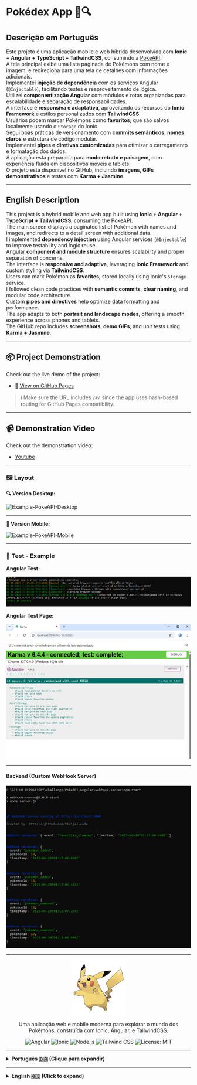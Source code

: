 # Pokédex App 📱🔍

## Descrição em Português

Este projeto é uma aplicação mobile e web híbrida desenvolvida com **Ionic + Angular + TypeScript + TailwindCSS**, consumindo a [PokeAPI](https://pokeapi.co/).  
A tela principal exibe uma lista paginada de Pokémons com nome e imagem, e redireciona para uma tela de detalhes com informações adicionais.  
Implementei **injeção de dependência** com os serviços Angular (`@Injectable`), facilitando testes e reaproveitamento de lógica.  
Utilizei **componentização Angular** com módulos e rotas organizadas para escalabilidade e separação de responsabilidades.  
A interface é **responsiva e adaptativa**, aproveitando os recursos do **Ionic Framework** e estilos personalizados com **TailwindCSS**.  
Usuários podem marcar Pokémons como **favoritos**, que são salvos localmente usando o `Storage` do Ionic.  
Segui boas práticas de versionamento com **commits semânticos**, **nomes claros** e estrutura de código modular.  
Implementei **pipes e diretivas customizadas** para otimizar o carregamento e formatação dos dados.  
A aplicação está preparada para **modo retrato e paisagem**, com experiência fluida em dispositivos móveis e tablets.  
O projeto está disponível no GitHub, incluindo **imagens, GIFs demonstrativos** e testes com **Karma + Jasmine**.

---

## English Description

This project is a hybrid mobile and web app built using **Ionic + Angular + TypeScript + TailwindCSS**, consuming the [PokeAPI](https://pokeapi.co/).  
The main screen displays a paginated list of Pokémon with names and images, and redirects to a detail screen with additional data.  
I implemented **dependency injection** using Angular services (`@Injectable`) to improve testability and logic reuse.  
Angular **component and module structure** ensures scalability and proper separation of concerns.  
The interface is **responsive and adaptive**, leveraging **Ionic Framework** and custom styling via **TailwindCSS**.  
Users can mark Pokémon as **favorites**, stored locally using Ionic's `Storage` service.  
I followed clean code practices with **semantic commits**, **clear naming**, and modular code architecture.  
Custom **pipes and directives** help optimize data formatting and performance.  
The app adapts to both **portrait and landscape modes**, offering a smooth experience across phones and tablets.  
The GitHub repo includes **screenshots, demo GIFs**, and unit tests using **Karma + Jasmine**.

---

## 📦 Project Demonstration

Check out the live demo of the project:

- 🔗 [View on GitHub Pages](https://vidigal-code.github.io/challenge-PokeAPI-Angular/#/)

> ℹ️ Make sure the URL includes `/#/` since the app uses hash-based routing for GitHub Pages compatibility.

---

## 📹 Demonstration Video

Check out the demonstration video:

- [Youtube](https://www.youtube.com/watch?v=foadnlqKipg)

---

### 🖼️ Layout

**🔍 Version Desktop:**

![Example-PokeAPI-Desktop](example/Example-PokeAPI-Desktop.gif)

---

**📱 Version Mobile:**

![Example-PokeAPI-Mobile](example/Example-PokeAPI-Mobile.gif)

---

### 🧪 Test - Example

**Angular Test:**

![angular-test](example/angular-test.png)

**Angular Test Page:**

![page-angular-test](example/page-angular-test.png)



---

#### Backend (Custom WebHook Server)

![webhook-server-example](example/webhook-server-example.png)


---


<p align="center">
  <img src="https://raw.githubusercontent.com/PokeAPI/sprites/master/sprites/pokemon/other/official-artwork/25.png" width="150" alt="Pikachu">
</p>

<p align="center">
  Uma aplicação web e mobile moderna para explorar o mundo dos Pokémons, construída com Ionic, Angular, e TailwindCSS.
</p>

<p align="center">
  <img src="https://img.shields.io/badge/Angular-DD0031?style=for-the-badge&logo=angular&logoColor=white" alt="Angular">
  <img src="https://img.shields.io/badge/Ionic-3880FF?style=for-the-badge&logo=ionic&logoColor=white" alt="Ionic">
  <img src="https://img.shields.io/badge/Node.js-339933?style=for-the-badge&logo=nodedotjs&logoColor=white" alt="Node.js">
  <img src="https://img.shields.io/badge/Tailwind_CSS-38B2AC?style=for-the-badge&logo=tailwind-css&logoColor=white" alt="Tailwind CSS">
  <img src="https://img.shields.io/badge/License-MIT-yellow.svg" alt="License: MIT">
</p>

---

<details>
<summary><strong>Português 🇧🇷 (Clique para expandir)</strong></summary>

## 📜 Índice

- [Sobre o Projeto](#-sobre-o-projeto)
- [✨ Funcionalidades](#-funcionalidades)
- [🛠️ Tecnologias Utilizadas](#️-tecnologias-utilizadas)
- [🏛️ Arquitetura e Boas Práticas](#️-arquitetura-e-boas-práticas)
- [🪝 Implementação de WebHook (Diferencial)](#-implementação-de-webhook-diferencial)
- [🧪 Testes Unitários (Diferencial)](#-testes-unitários-diferencial)
- [🚀 Como Executar o Projeto](#-como-executar-o-projeto)
- [📁 Estrutura de Arquivos](#-estrutura-de-arquivos)
- [☁️ Deploy](#️-deploy)
- [👨‍💻 Autor](#-autor)

## 📖 Sobre o Projeto

Este projeto é uma Pokédex moderna e responsiva desenvolvida como uma aplicação híbrida (web/mobile) utilizando o poder do **Ionic** e **Angular**. Ele consome a [PokeAPI](https://pokeapi.co/) para fornecer uma lista paginada e pesquisável de Pokémons, com uma tela de detalhes rica em informações para cada criatura.

O projeto foi construído seguindo as melhores práticas de desenvolvimento, com foco em código limpo, componentização, reutilização de lógica e uma arquitetura escalável.

## ✨ Funcionalidades

-   **Listagem e Paginação:** Navegue por uma lista completa de Pokémons com um sistema de paginação eficiente.
-   **Busca Dinâmica:** Encontre Pokémons rapidamente por nome ou número, com `debounce` para otimizar a performance.
-   **Tela de Detalhes Completa:** Veja informações detalhadas como tipos, habilidades, estatísticas, habitat e múltiplos sprites.
-   **Sistema de Favoritos:** Marque seus Pokémons preferidos! A lista é salva localmente (`localStorage`) para persistir entre as sessões.
-   **Página de Favoritos Dedicada:** Gerencie sua coleção de favoritos em uma tela separada, com busca e paginação próprias.
-   **Design Responsivo:** A interface se adapta perfeitamente a qualquer dispositivo, seja celular (retrato/paisagem) ou desktop, graças ao TailwindCSS.
-   **Notificações de WebHook:** Ações na lista de favoritos (adicionar, remover, limpar) enviam notificações em tempo real para um servidor backend.
-   **Feedback Visual:** A aplicação usa *Toasts* para notificar os usuários sobre erros de API, melhorando a experiência de uso.

## 🛠️ Tecnologias Utilizadas

-   **Frontend:**
  -   **Angular 20:** Framework principal para a estrutura da aplicação.
  -   **Ionic 8:** Biblioteca de componentes de UI para criar aplicações híbridas de alta qualidade.
  -   **TypeScript:** Superset do JavaScript que adiciona tipagem estática.
  -   **TailwindCSS:** Framework CSS utility-first para estilização rápida e responsiva.
  -   **RxJS:** Biblioteca para programação reativa, usada para gerenciar chamadas de API e eventos.
-   **Backend (Servidor de WebHook):**
  -   **Node.js:** Ambiente de execução JavaScript no servidor.
  -   **Express.js:** Framework minimalista para criar o servidor e a rota do webhook.
-   **Testes:**
  -   **Karma:** Test runner para executar os testes unitários.
  -   **Jasmine:** Framework de testes behavior-driven para escrever os casos de teste.

## 🏛️ Arquitetura e Boas Práticas

-   **Componentização:** A aplicação é dividida em componentes `standalone` (Pages, Header, Footer), promovendo a separação de responsabilidades.
-   **Injeção de Dependência (DI):** Utilizamos o `inject()` do Angular para fornecer serviços (`PokeApiService`, `FavoritesService`, `PaginationService`) aos componentes. Isso desacopla o código, facilita a manutenção e torna os testes unitários possíveis.
-   **Princípio DRY (Don't Repeat Yourself):** A lógica de paginação e busca, que era repetida nas páginas Home e Favoritos, foi abstraída para um serviço reutilizável, o `PaginationService`. Isso centraliza a lógica e torna os componentes mais limpos.
-   **Reatividade com RxJS:** As chamadas de API retornam `Observables`, e a barra de busca utiliza um `Subject` com `debounceTime` para evitar requisições excessivas enquanto o usuário digita.
-   **Tratamento de Erros:** As falhas de API são capturadas e o `ToastController` do Ionic é usado para exibir mensagens de erro amigáveis ao usuário, garantindo uma experiência mais robusta.

## 🪝 Implementação de WebHook (Diferencial)

Um WebHook foi implementado para demonstrar a comunicação em tempo real do frontend com um backend. Quando uma ação relacionada aos favoritos ocorre, o frontend notifica um servidor.

#### Como Funciona:

1.  **Ação no Frontend:** O usuário adiciona ou remove um Pokémon dos favoritos no `FavoritesService`.
2.  **Requisição HTTP:** O serviço imediatamente dispara uma requisição `POST` para o endpoint `http://localhost:3000/webhook`. O `payload` da requisição contém o tipo de evento (`pokemon_added`, `pokemon_removed`, etc.) e os dados relevantes.
    ```typescript
    // Em favorites.service.ts
    this.http.post(this.webhookUrl, {
      event: 'pokemon_added',
      pokemonId,
      timestamp: new Date().toISOString()
    }).subscribe(...);
    ```
3.  **Recepção no Backend:** Um servidor simples criado com Node.js e Express está escutando na porta 3000.
4.  **Processamento:** O servidor recebe o `payload`, exibe as informações no console e retorna uma resposta de sucesso (`200 OK`). Isso simula o processamento do evento, que em um cenário real poderia disparar um email, atualizar um banco de dados, etc.
    ```javascript
    // Em webhook-server/server.js
    app.post('/webhook', (req, res) => {
      console.log('Webhook received:', req.body);
      res.status(200).json({ message: 'Webhook processed successfully' });
    });
    ```

## 🧪 Testes Unitários (Diferencial)

A aplicação possui uma suíte de testes unitários para garantir a qualidade e o funcionamento correto dos componentes.

#### Como os Testes Foram Estruturados:

-   **Ambiente de Teste (`TestBed`):** Para cada componente, o `TestBed` do Angular é usado para configurar um ambiente de teste isolado, declarando o componente a ser testado e fornecendo *mocks* para suas dependências.
-   **Mocks e Spies:** Dependências como `PokeApiService` e `Router` são substituídas por objetos falsos (`SpyObj`) criados com `jasmine.createSpyObj`. Isso nos permite isolar o componente e controlar o comportamento de suas dependências durante os testes.
-   **Casos de Teste (`it` blocks):** Cada `it` descreve um comportamento esperado. Nós verificamos se:
  -   O componente é criado com sucesso.
  -   A navegação para outras páginas é chamada com os parâmetros corretos.
  -   A lógica de negócio (como adicionar/remover um favorito) chama os métodos corretos do serviço.
  -   O estado do componente é atualizado corretamente após uma ação.

```typescript
// Exemplo de teste em favorites.page.spec.ts
it('should remove favorite and update pagination', fakeAsync(() => {
  // Configuração inicial do estado do componente
  component.allFavorites = [
    { id: 1, name: 'bulbasaur' },
    { id: 25, name: 'pikachu' }
  ];
  component.paginationService.total = 2;
  spyOn(favoritesService, 'removeFavorite'); // Espiona o método

  // Executa a ação
  component.removeFavorite(1);
  tick(); // Avança o tempo para resolver operações assíncronas

  // Verificações (Assertions)
  expect(favoritesService.removeFavorite).toHaveBeenCalledWith(1);
  expect(component.allFavorites.length).toBe(1);
  expect(component.paginationService.total).toBe(1);
}));
```

## 🚀 Como Executar o Projeto

Você precisará ter o [Node.js](https://nodejs.org/) e o [pnpm](https://pnpm.io/) (ou npm/yarn) instalados.

#### 1. Frontend (Aplicação Angular/Ionic)

```bash
# Clone o repositório
git clone https://github.com/Vidigal-code/challenge-PokeAPI-Angular.git

# Navegue para a pasta do projeto
cd challenge-PokeAPI-Angular

# Instale as dependências
pnpm install

# Inicie o servidor de desenvolvimento
pnpm start
```

A aplicação estará disponível em `http://localhost:4200`.

#### 2. Backend (Servidor de WebHook)

O servidor de webhook deve ser executado simultaneamente em um terminal separado.

```bash
# Em um novo terminal, navegue para a pasta do servidor
cd webhook-server

# Instale as dependências
pnpm install

# Crie o arquivo de ambiente (se não existir)
cp .env.example .env

# Inicie o servidor
pnpm start
```

O servidor estará escutando em `http://localhost:3000`. Agora, as ações de favoritar na aplicação serão logadas no console deste terminal.

## 📁 Estrutura de Arquivos

A estrutura do projeto foi organizada para manter uma clara separação de responsabilidades.

```
.
├── src/
│   ├── app/
│   │   ├── favorites/        # Página de Favoritos (componente, HTML, spec)
│   │   ├── home/             # Página Principal (componente, HTML, spec)
│   │   ├── pokemon-details/  # Página de Detalhes (componente, HTML, spec)
│   │   ├── services/         # Serviços reutilizáveis
│   │   │   ├── favorites.service.ts
│   │   │   ├── pagination.service.ts
│   │   │   └── poke-api.service.ts
│   │   ├── header/           # Componente Header
│   │   ├── footer/           # Componente Footer
│   │   ├── app.component.ts  # Componente raiz
│   │   └── app.routes.ts     # Definição de rotas
│   ├── assets/               # Ícones e imagens estáticas
│   └── environments/         # Variáveis de ambiente
├── webhook-server/           # Servidor Node.js para o WebHook
│   ├── server.js
│   ├── package.json
│   └── .env
└── ...
```

## ☁️ Deploy

A aplicação está configurada para deploy no GitHub Pages. Os seguintes scripts no `package.json` automatizam o processo:

-   `build:gh-pages`: Compila o projeto com a URL base correta para o GitHub Pages.
-   `deploy:gh-pages`: Publica o conteúdo da pasta `dist/` na branch `gh-pages`.

## 👨‍💻 Autor

Feito com ❤️ por **Kauan Vidigal**.

[![GitHub](https://img.shields.io/badge/GitHub-100000?style=for-the-badge&logo=github&logoColor=white)](https://github.com/Vidigal-code)
[![LinkedIn](https://img.shields.io/badge/linkedin-%230077B5.svg?style=for-the-badge&logo=linkedin&logoColor=white)](https://www.linkedin.com/in/kauan-vidigal/)

</details>

---

<details>
<summary><strong>English 🇬🇧 (Click to expand)</strong></summary>

## 📜 Table of Contents

- [About The Project](#-about-the-project-1)
- [✨ Features](#-features)
- [🛠️ Technologies Used](#️-technologies-used-1)
- [🏛️ Architecture & Best Practices](#️-architecture--best-practices)
- [🪝 WebHook Implementation (Bonus)](#-webhook-implementation-bonus)
- [🧪 Unit Testing (Bonus)](#-unit-testing-bonus)
- [🚀 Getting Started](#-getting-started)
- [📁 File Structure](#-file-structure)
- [☁️ Deployment](#️-deployment)
- [👨‍💻 Author](#-author-1)

## 📖 About The Project

This project is a modern and responsive Pokédex developed as a hybrid application (web/mobile) using the power of **Ionic** and **Angular**. It consumes the [PokeAPI](https://pokeapi.co/) to provide a paginated and searchable list of Pokémon, with a feature-rich detail screen for each creature.

The project was built following software development best practices, with a focus on clean code, componentization, logic reuse, and a scalable architecture.

## ✨ Features

-   **List & Pagination:** Browse a complete list of Pokémon with an efficient pagination system.
-   **Dynamic Search:** Quickly find Pokémon by name or number, with `debounce` to optimize performance.
-   **Complete Detail Screen:** View detailed information such as types, abilities, stats, habitat, and multiple sprites.
-   **Favorites System:** Bookmark your favorite Pokémon! The list is saved locally (`localStorage`) to persist between sessions.
-   **Dedicated Favorites Page:** Manage your collection of favorites on a separate screen, complete with its own search and pagination.
-   **Responsive Design:** The interface adapts perfectly to any device, whether it's a mobile phone (portrait/landscape) or a desktop, thanks to TailwindCSS.
-   **WebHook Notifications:** Actions on the favorites list (add, remove, clear) send real-time notifications to a backend server.
-   **Visual Feedback:** The application uses *Toasts* to notify users of API errors, improving the user experience.

## 🛠️ Technologies Used

-   **Frontend:**
  -   **Angular 20:** The main framework for the application's structure.
  -   **Ionic 8:** UI component library for building high-quality hybrid applications.
  -   **TypeScript:** A superset of JavaScript that adds static typing.
  -   **TailwindCSS:** A utility-first CSS framework for rapid and responsive styling.
  -   **RxJS:** A library for reactive programming, used to manage API calls and events.
-   **Backend (WebHook Server):**
  -   **Node.js:** JavaScript runtime environment on the server.
  -   **Express.js:** A minimalist framework for creating the server and the webhook route.
-   **Testing:**
  -   **Karma:** A test runner for executing unit tests.
  -   **Jasmine:** A behavior-driven testing framework for writing test cases.

## 🏛️ Architecture & Best Practices

-   **Component-Based Architecture:** The application is divided into `standalone` components (Pages, Header, Footer), promoting a separation of concerns.
-   **Dependency Injection (DI):** We use Angular's `inject()` to provide services (`PokeApiService`, `FavoritesService`, `PaginationService`) to the components. This decouples the code, facilitates maintenance, and makes unit testing possible.
-   **DRY Principle (Don't Repeat Yourself):** The pagination and search logic, which was duplicated across the Home and Favorites pages, has been abstracted into a reusable service, `PaginationService`. This centralizes the logic and makes the components cleaner.
-   **Reactivity with RxJS:** API calls return `Observables`, and the search bar uses a `Subject` with `debounceTime` to prevent excessive requests while the user is typing.
-   **Error Handling:** API failures are caught, and Ionic's `ToastController` is used to display user-friendly error messages, ensuring a more robust experience.

## 🪝 WebHook Implementation (Bonus)

A WebHook was implemented to demonstrate real-time communication from the frontend to a backend. When an action related to favorites occurs, the frontend notifies a server.

#### How It Works:

1.  **Action on the Frontend:** The user adds or removes a Pokémon from favorites in the `FavoritesService`.
2.  **HTTP Request:** The service immediately fires a `POST` request to the `http://localhost:3000/webhook` endpoint. The request `payload` contains the event type (`pokemon_added`, `pokemon_removed`, etc.) and relevant data.
    ```typescript
    // In favorites.service.ts
    this.http.post(this.webhookUrl, {
      event: 'pokemon_added',
      pokemonId,
      timestamp: new Date().toISOString()
    }).subscribe(...);
    ```
3.  **Reception on the Backend:** A simple server created with Node.js and Express is listening on port 3000.
4.  **Processing:** The server receives the `payload`, logs the information to the console, and returns a success response (`200 OK`). This simulates event processing, which in a real-world scenario could trigger an email, update a database, etc.
    ```javascript
    // In webhook-server/server.js
    app.post('/webhook', (req, res) => {
      console.log('Webhook received:', req.body);
      res.status(200).json({ message: 'Webhook processed successfully' });
    });
    ```

## 🧪 Unit Testing (Bonus)

The application has a suite of unit tests to ensure the quality and correct functioning of the components.

#### How the Tests Were Structured:

-   **Test Environment (`TestBed`):** For each component, Angular's `TestBed` is used to configure an isolated test environment, declaring the component under test and providing *mocks* for its dependencies.
-   **Mocks and Spies:** Dependencies like `PokeApiService` and `Router` are replaced with mock objects (`SpyObj`) created with `jasmine.createSpyObj`. This allows us to isolate the component and control the behavior of its dependencies during tests.
-   **Test Cases (`it` blocks):** Each `it` describes an expected behavior. We check if:
  -   The component is created successfully.
  -   Navigation to other pages is called with the correct parameters.
  -   Business logic (like adding/removing a favorite) calls the correct service methods.
  -   The component's state is updated correctly after an action.

```typescript
// Example test in favorites.page.spec.ts
it('should remove favorite and update pagination', fakeAsync(() => {
  // Initial setup of the component's state
  component.allFavorites = [
    { id: 1, name: 'bulbasaur' },
    { id: 25, name: 'pikachu' }
  ];
  component.paginationService.total = 2;
  spyOn(favoritesService, 'removeFavorite'); // Spy on the method

  // Execute the action
  component.removeFavorite(1);
  tick(); // Advance time to resolve async operations

  // Assertions
  expect(favoritesService.removeFavorite).toHaveBeenCalledWith(1);
  expect(component.allFavorites.length).toBe(1);
  expect(component.paginationService.total).toBe(1);
}));
```

## 🚀 Getting Started

You will need [Node.js](https://nodejs.org/) and [pnpm](https://pnpm.io/) (or npm/yarn) installed.

#### 1. Frontend (Angular/Ionic App)

```bash
# Clone the repository
git clone https://github.com/Vidigal-code/challenge-PokeAPI-Angular.git

# Navigate to the project folder
cd challenge-PokeAPI-Angular

# Install dependencies
pnpm install

# Start the development server
pnpm start
```

The application will be available at `http://localhost:4200`.

#### 2. Backend (WebHook Server)

The webhook server must be run simultaneously in a separate terminal.

```bash
# In a new terminal, navigate to the server folder
cd webhook-server

# Install dependencies
pnpm install

# Create the environment file (if it doesn't exist)
cp .env.example .env

# Start the server
pnpm start
```

The server will be listening at `http://localhost:3000`. Now, favoriting actions in the application will be logged in this terminal's console.

## 📁 File Structure

The project structure was organized to maintain a clear separation of concerns.

```
.
├── src/
│   ├── app/
│   │   ├── favorites/        # Favorites Page (component, HTML, spec)
│   │   ├── home/             # Home Page (component, HTML, spec)
│   │   ├── pokemon-details/  # Details Page (component, HTML, spec)
│   │   ├── services/         # Reusable services
│   │   │   ├── favorites.service.ts
│   │   │   ├── pagination.service.ts
│   │   │   └── poke-api.service.ts
│   │   ├── header/           # Header component
│   │   ├── footer/           # Footer component
│   │   ├── app.component.ts  # Root component
│   │   └── app.routes.ts     # Route definitions
│   ├── assets/               # Static assets (icons, images)
│   └── environments/         # Environment variables
├── webhook-server/           # Node.js server for the WebHook
│   ├── server.js
│   ├── package.json
│   └── .env
└── ...
```

## ☁️ Deployment

The application is configured for deployment to GitHub Pages. The following scripts in `package.json` automate the process:

-   `build:gh-pages`: Compiles the project with the correct base URL for GitHub Pages.
-   `deploy:gh-pages`: Publishes the contents of the `dist/` folder to the `gh-pages` branch.

## 👨‍💻 Author

Made with ❤️ by **Kauan Vidigal**.

[![GitHub](https://img.shields.io/badge/GitHub-100000?style=for-the-badge&logo=github&logoColor=white)](https://github.com/Vidigal-code)
[![LinkedIn](https://img.shields.io/badge/linkedin-%230077B5.svg?style=for-the-badge&logo=linkedin&logoColor=white)](https://www.linkedin.com/in/kauan-vidigal/)

</details>


